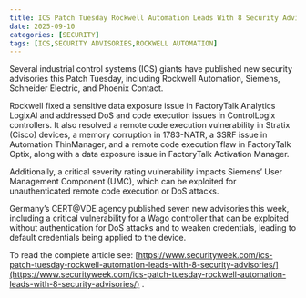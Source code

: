 ```yaml
---
title: ICS Patch Tuesday Rockwell Automation Leads With 8 Security Advisories
date: 2025-09-10
categories: [SECURITY]
tags: [ICS,SECURITY ADVISORIES,ROCKWELL AUTOMATION]
---
```


Several industrial control systems (ICS) giants have published new security advisories this Patch Tuesday, including Rockwell Automation, Siemens, Schneider Electric, and Phoenix Contact.

Rockwell fixed a sensitive data exposure issue in FactoryTalk Analytics LogixAI and addressed DoS and code execution issues in ControlLogix controllers. It also resolved a remote code execution vulnerability in Stratix (Cisco) devices, a memory corruption in 1783-NATR, a SSRF issue in Automation ThinManager, and a remote code execution flaw in FactoryTalk Optix, along with a data exposure issue in FactoryTalk Activation Manager.

Additionally, a critical severity rating vulnerability impacts Siemens’ User Management Component (UMC), which can be exploited for unauthenticated remote code execution or DoS attacks.

Germany’s CERT@VDE agency published seven new advisories this week, including a critical vulnerability for a Wago controller that can be exploited without authentication for DoS attacks and to weaken credentials, leading to default credentials being applied to the device.

To read the complete article see: [https://www.securityweek.com/ics-patch-tuesday-rockwell-automation-leads-with-8-security-advisories/](https://www.securityweek.com/ics-patch-tuesday-rockwell-automation-leads-with-8-security-advisories/) .